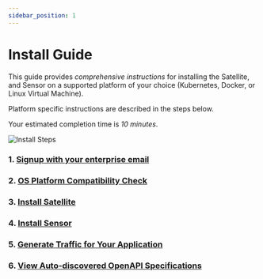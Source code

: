 ```yaml
---
sidebar_position: 1
---
```


# Install Guide

This guide provides *comprehensive instructions* for installing the Satellite, and Sensor on a supported platform of your choice (Kubernetes, Docker, or Linux Virtual Machine).

Platform specific instructions are described in the steps below.

Your estimated completion time is *10 minutes*.

![Install Steps](../../assets/api-observability-install.svg)

### 1. [Signup with your enterprise email](https://app.levo.ai/signup)

### 2. [OS Platform Compatibility Check](./os-compat-check.mdx)

### 3. [Install Satellite](./install-satellite.mdx)

### 4. [Install Sensor](/api-observability/install-guide/install-sensor/install-sensor.md)

### 5. [Generate Traffic for Your Application](./generate-traffic.md)

### 6. [View Auto-discovered OpenAPI Specifications](./view-api-catalog.md)

